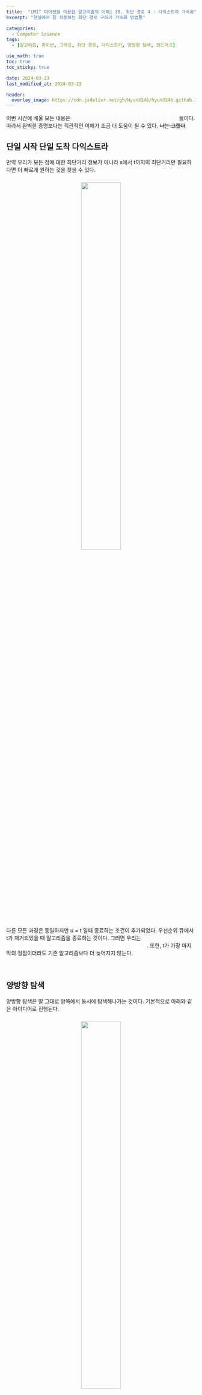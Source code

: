```yaml
---
title:  "[MIT 파이썬을 이용한 알고리즘의 이해] 18. 최단 경로 4 : 다익스트라 가속화"
excerpt: "현실에서 잘 작동하는 최단 경로 구하기 가속화 방법들"

categories:
  - Computer Science
tags:
  - [알고리즘, 파이썬, 그래프, 최단 경로, 다익스트라, 양방향 탐색, 랜드마크]

use_math: true
toc: true
toc_sticky: true

date: 2024-03-23
last_modified_at: 2024-03-23

header:
  overlay_image: https://cdn.jsdelivr.net/gh/Hyun3246/hyun3246.github.io@master/image/overlay image/Introduction to Algorithms.jpg
---
```

이번 시간에 배울 모든 내용은 <span style="color:#F5F5F7">실제 현실에 적용했을 때 성능이 더 증가하는 방법</span>들이다. 따라서 완벽한 증명보다는 직관적인 이해가 조금 더 도움이 될 수 있다. ~~나는 그랬다~~


## 단일 시작 단일 도착 다익스트라
만약 우리가 모든 점에 대한 최단거리 정보가 아니라 s에서 t까지의 최단거리만 필요하다면 더 빠르게 원하는 것을 찾을 수 있다.
<br/>
<figure style="display:block; text-align:center;">
  <img src="https://cdn.jsdelivr.net/gh/Hyun3246/hyun3246.github.io@master/image/MIT 파이썬을 이용한 알고리즘의 이해/단일 시작 단일 도착 알고리즘.png"
       style="width: 50%; height: auto; margin:10px">
</figure>

다른 모든 과정은 동일하지만 u = t 일때 종료하는 조건이 추가되었다. 우선순위 큐에서 t가 제거되었을 때 알고리즘을 종료하는 것이다. 그러면 우리는 <span style="color:#F5F5F7">s에서 t로부터의 최단거리를 모든 정점에 대해 계산하는 것보다 더 수월하게 구할 수 있다</span>. 또한, t가 가장 마지막의 정점이더라도 기존 알고리즘보다 더 늦어지지 않는다.

<br/>

## 양방향 탐색
양방향 탐색은 말 그대로 양쪽에서 동시에 탐색해나가는 것이다. 기본적으로 아래와 같은 아이디어로 진행된다.
<br/>
<figure style="display:block; text-align:center;">
  <img src="https://cdn.jsdelivr.net/gh/Hyun3246/hyun3246.github.io@master/image/MIT 파이썬을 이용한 알고리즘의 이해/양방향탐색 아이디어.png"
       style="width: 50%; height: auto; margin:10px">
</figure>

기존에 하던 방식대로 시작점에서 도착점으로 탐색하는 것을 정방향 탐색(forward search), 반대로 도착점에서 출발점으로 탐색하는 것을 역방향 탐색(backward search)라고 한다. 양방향 탐색에서는 정방향 탐색 1회, 역방향 탐색 1회를 번갈아가며 진행한다. 양방향 탐색은 복잡도를 바꾸지는 않지만 실제 적용했을 때 방문하는 정점의 수를 줄이는 효과가 있다.
<br/>
<figure style="display:block; text-align:center;">
  <img src="https://cdn.jsdelivr.net/gh/Hyun3246/hyun3246.github.io@master/image/MIT 파이썬을 이용한 알고리즘의 이해/양방향탐색 알고리즘.png"
       style="width: 50%; height: auto; margin:10px">
</figure>

양방향 탐색 알고리즘은 위와 같다. $d_f(u)$ 는 정방향 탐색에서의 거리, $d_b(u)$ 는 역방향 탐색에서의 거리이다. 비슷한 맥락으로, $\Pi _f(u)$ 는 정방향 탐색에서의 선행자, $\Pi _b(u)$ 는 역방향 탐색에서의 선행자이다. 예를 들어, $d_f(s) = 0$, $\Pi _f(v_1) = s$, $\Pi _b(v_2) = t$ 이다.

양방향 탐색에서 종료 조건은 무엇일까? 직관적으로 생각해보면 <span style="color:#F5F5F7">정방향 탐색을 통해 생기는 경계와 역방향 탐색으로 생기는 경계가 만나는 지점</span>일 것이다. 그러나 우리는 의사 코드로 표현할 수 있을 정도로 정형화된 표현이 필요하다. 더 제대로 된 종료 조건은 <span style="color:#F5F5F7">'어떤 정점 w가 정방향 큐($Q_f$)와 역방향 큐($Q_b$) 모두에서 제거되었을 때'</span>이다. 큐에서 제거되었다는 것은 최단 거리 경로로 탐색되었다는 것이고, 이는 곧 경계에 포함되었다는 의미이니 적절해보인다.

양방향 탐색으로 최단 경로는 어떻게 찾을까? w까지의 정뱡향, 역방향 거리를 더한 $d_f(w) + d_b(w)$ 일까? 다음 예시를 보자.
<br/>
<figure style="display:block; text-align:center;">
  <img src="https://cdn.jsdelivr.net/gh/Hyun3246/hyun3246.github.io@master/image/MIT 파이썬을 이용한 알고리즘의 이해/양방향탐색 알고리즘 종료 조건 예시1.png"
       style="width: 50%; height: auto; margin:10px">
</figure>

s에서 t까지의 최단거리는 u와 u'를 지나는 경로(가중치 9)이다. 이제 양방향 탐색으로 최단 경로를 찾아보자.

일단 정방향 탐색을 1회 진행한다.
<br/>
<figure style="display:block; text-align:center;">
  <img src="https://cdn.jsdelivr.net/gh/Hyun3246/hyun3246.github.io@master/image/MIT 파이썬을 이용한 알고리즘의 이해/양방향탐색 알고리즘 종료 조건 예시2.png"
       style="width: 50%; height: auto; margin:10px">
</figure>

정방향 탐색이 완료된 정점은 가로 빗금으로 표시된다. 정방향 탐색을 했으니 역방향 탐색도 1회 해주어야 한다.
<br/>
<figure style="display:block; text-align:center;">
  <img src="https://cdn.jsdelivr.net/gh/Hyun3246/hyun3246.github.io@master/image/MIT 파이썬을 이용한 알고리즘의 이해/양방향탐색 알고리즘 종료 조건 예시3.png"
       style="width: 50%; height: auto; margin:10px">
</figure>

역방향 탐색이 완료되면 세로 빗금으로 표시된다. 다음으로 정방향 탐색을 하면, u의 우선순위가 더 작으므로 u가 탐색될 것이다.
<br/>
<figure style="display:block; text-align:center;">
  <img src="https://cdn.jsdelivr.net/gh/Hyun3246/hyun3246.github.io@master/image/MIT 파이썬을 이용한 알고리즘의 이해/양방향탐색 알고리즘 종료 조건 예시4.png"
       style="width: 50%; height: auto; margin:10px">
</figure>

역방향 탐색에서는 u'의 우선순위가 더 작으므로 u'이 탐색된다.
<br/>
<figure style="display:block; text-align:center;">
  <img src="https://cdn.jsdelivr.net/gh/Hyun3246/hyun3246.github.io@master/image/MIT 파이썬을 이용한 알고리즘의 이해/양방향탐색 알고리즘 종료 조건 예시5.png"
       style="width: 50%; height: auto; margin:10px">
</figure>

다음 정방향 탐색에서는 $d_f(u^{\prime})$ 와 $d_f(w)$ 가 비교된다. w의 우선순위가 더 작으므로 w로 탐색한다.
<br/>
<figure style="display:block; text-align:center;">
  <img src="https://cdn.jsdelivr.net/gh/Hyun3246/hyun3246.github.io@master/image/MIT 파이썬을 이용한 알고리즘의 이해/양방향탐색 알고리즘 종료 조건 예시6.png"
       style="width: 50%; height: auto; margin:10px">
</figure>

역방향 탐색에서는 $d_b(u)$ 와 $d_b(w)$ 를 비교해서 w로 탐색할 것이다. 
<br/>
<figure style="display:block; text-align:center;">
  <img src="https://cdn.jsdelivr.net/gh/Hyun3246/hyun3246.github.io@master/image/MIT 파이썬을 이용한 알고리즘의 이해/양방향탐색 알고리즘 종료 조건 예시7.png"
       style="width: 50%; height: auto; margin:10px">
</figure>

w가 $Q_f$, $Q_b$ 모두에서 제거되었으므로 알고리즘이 종료된다. 그런데 $d_f(w) + d_b(w)$ 로 최단거리를 계산하면 가중치가 10으로, 정답이 아니다! 양방향 탐색에서는 정방향과 역방향을 1회씩 반복하므로 간선의 수가 가장 적은 경로를 최단 경로라고 할 수 밖에 없다. 이처럼 경계가 만나는 정점을 기준으로 최단 경로를 구하면 오류가 발생할 수 있다.

양방향 탐색에서 최단 경로를 찾는 더 나은 방법은 한 번의 탐색에서 처리된 모든 정점 x에 대해 $d_f(x) + d_b(x)$ 를 구하는 것이다.

$d_f(u) + d_b(u) = 3 + 6 = 9$

$d_f(u^{\prime}) + d_b(u^{\prime}) = 6 + 3 = 9$

$d_f(w) + d_b(w) = 5 + 5 = 10$

이제 우리는 양방향 탐색으로 최단 경로도 구할 수 있다.

<br/>

## 목적 지향 탐색
포텐셜 함수($\lambda$)로 간선의 가중치를 수정할 수 있다.

$$\overline{w}(u, v) = w(u, v) - \lambda(u) + \lambda(v)$$

잘 설정된 포텐셜 함수로 가중치를 수정하면 간선의 포텐셜을 조정할 수 있고, 최단 경로에 해당하는 간선의 포텐셜을 낮추어 더 빠르게 최단 경로를 탐색하도록 도울 수 있다.
<br/>
<figure style="display:block; text-align:center;">
  <img src="https://cdn.jsdelivr.net/gh/Hyun3246/hyun3246.github.io@master/image/MIT 파이썬을 이용한 알고리즘의 이해/포텐셜 함수로 가중치 조정.png"
       style="width: 30%; height: auto; margin:10px">
</figure>

가중치 $\overline{w}(u, v)$ 로 수정된 그래프에서도 최단 경로는 바뀌지 않아야 한다. 이러한 수정의 한 가지 예시는 다음과 같다.

$$\overline{w}(p) = w(p) - \lambda _t(s) + \lambda _t(t)$$

모든 가중치가 평행이동하는 것과 다름이 없으므로 최단 경로는 바뀌지 않는다.

포텐셜 함수를 구하는 한 가지 방법은 랜드마크를 이용하는 것이다. 랜드마크는 그래프 위의 한 정점이다. 한 정점을 랜드마크 $l$ 로 지정하고, 모든 정점 u에 대해 $\delta(u, l)$ 을 미리 계산한다. 잠재력 함수는 다음과 같다.

$$\lambda _t^{(l)}(u) = \delta(u, l) - \delta(u, l)$$

$\delta(u, l)$ 은 u가 다양하므로 여러 번 계산해야하지만, $\delta(u, l)$ 는 도착점 t에 대해 한 번만 계산하면 된다. 위 잠재력 함수는 삼각 부등식에 의해 잘 작동됨이 증명되지만 직관적으로 이해해볼 수도 있다. 서울에서 부산까지의 최단 경로를 구할 때, 그 중간에 있는 대구를 지날 가능성이 높으므로 대구를 랜드마크로 설정하는 것이다. 그럼 서울에서 부산까지의 최단 경로를 조금 더 수월하게 구할 수 있을 것이다.

<br/>
<br/>

*별도의 출처 표시가 있는 이미지를 제외한 모든 이미지는 강의자료에서 발췌하였음을 밝힙니다.*
